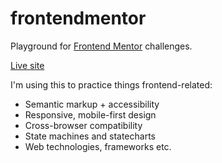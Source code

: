 # frontendmentor

Playground for [Frontend Mentor](https://www.frontendmentor.io/) challenges.

[Live site](https://mubaraqwahab.github.io/frontendmentor/)

I'm using this to practice things frontend-related:

* Semantic markup + accessibility
* Responsive, mobile-first design
* Cross-browser compatibility
* State machines and statecharts
* Web technologies, frameworks etc.
